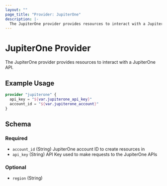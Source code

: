 ```yaml
---
layout: ""
page_title: "Provider: JupiterOne"
description: |-
  The JupiterOne provider provides resources to interact with a JupiterOne API.
---
```


# JupiterOne Provider

The JupiterOne provider provides resources to interact with a JupiterOne API.

## Example Usage

```terraform
provider "jupiterone" {
  api_key = "${var.jupiterone_api_key}"
  account_id = "${var.jupiterone_account}"
}
```

<!-- schema generated by tfplugindocs -->
## Schema

### Required

- `account_id` (String) JupiterOne account ID to create resources in
- `api_key` (String) API Key used to make requests to the JupiterOne APIs

### Optional

- `region` (String)